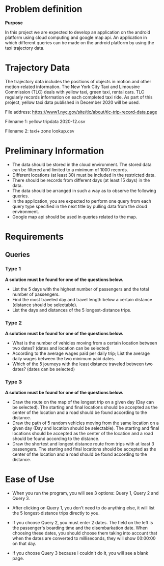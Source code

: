 
# Problem definition
**Purpose**

In this project we are expected to develop an application on the android platform using cloud computing and google map api. An application in which different queries can be made on the android platform by using the taxi trajectory data.

# Trajectory Data
The trajectory data includes the positions of objects in motion and other motion-related information.
The New York City Taxi and Limousine Commission (TLC) deals with yellow taxi, green taxi, rental cars. TLC regularly records information on each completed taxi ride. As part of this project, yellow taxi data published in December 2020 will be used.

File address: https://www1.nyc.gov/site/tlc/about/tlc-trip-record-data.page

Filename 1: yellow tripdata 2020-12.csv

Filename 2: taxi+ zone lookup.csv

# Preliminary Information
- The data should be stored in the cloud environment. The stored data can be filtered and limited to a minimum of 1000 records.
- Different locations (at least 30) must be included in the restricted data.
- There should be records from different days (at least 15 days) in the data.
- The data should be arranged in such a way as to observe the following queries.
- In the application, you are expected to perform one query from each query type specified in the next title by pulling data from the cloud environment.
- Google map api should be used in queries related to the map.

# Requirements

## Queries

### Type 1

**A solution must be found for one of the questions below.**

- List the 5 days with the highest number of passengers and the total number of passengers.
- Find the most traveled day and travel length below a certain distance (distance should be selectable).
- List the days and distances of the 5 longest-distance trips.

### Type 2
**A solution must be found for one of the questions below.**

- What is the number of vehicles moving from a certain location between two dates? (dates and location can be selected)
- According to the average wages paid per daily trip; List the average daily wages between the two minimum paid dates.
- Which of the 5 journeys with the least distance traveled between two dates? (dates can be selected)

### Type 3
**A solution must be found for one of the questions below.**

- Draw the route on the map of the longest trip on a given day (Day can be selected). The starting and final locations should be accepted as the center of the location and a road should be found according to the distance.
- Draw the path of 5 random vehicles moving from the same location on a given day (Day and location should be selectable). The starting and final locations should be accepted as the center of the location and a road should be found according to the distance.
- Draw the shortest and longest distance route from trips with at least 3 passengers. The starting and final locations should be accepted as the center of the location and a road should be found according to the distance.

# Ease of Use 

- When you run the program, you will see 3 options: Query 1, Query 2 and Query 3.

- After clicking on Query 1, you don't need to do anything else, it will list the 5 longest-distance trips directly to you.

- If you choose Query 2, you must enter 2 dates. The field on the left is the passenger's boarding time and the disembarkation date. When choosing these dates, you should choose them taking into account that when the dates are converted to milliseconds, they will show 00:00:00 on that day.

- If you choose Query 3 because I couldn't do it, you will see a blank page.

